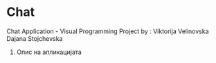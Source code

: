 # Chat
Chat Application - Visual Programming Project
by : 
Viktorija Velinovska 
Dajana Stojchevska 

1. Опис на апликацијата 
